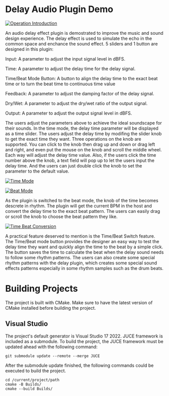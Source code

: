 # Delay Audio Plugin Demo

[![Operation Introduction](http://i.ytimg.com/vi/MWt1lQPuHfc/maxresdefault.jpg "Operation Introduction Video")](https://www.youtube.com/watch?v=MWt1lQPuHfc)

An audio delay effect plugin is demostrated to improve the music and sound design experience. The delay effect is used to simulate the echo in the common space and enchance the sound effect. 5 sliders and 1 button are designed in this plugin:

Input:		A parameter to adjust the input signal level in dBFS.

Time:		A parameter to adjust the delay time for the delay signal.

Time/Beat Mode Button:  A button to align the delay time to the exact beat time or to turn the beat time to continuous time value

Feedback: 	A parameter to adjust the damping factor of the delay signal.

Dry/Wet: 	A parameter to adjust the dry/wet ratio of the output signal.

Output: 		A parameter to adjust the output signal level in dBFS.

The users adjust the parameters above to achieve the ideal soundscape for their sounds. In the time mode, the delay time parameter will be displayed as a time slider. The users adjust the delay time by modifing the slider knob to get the exact time they want. Three operations on the knob are supported. You can click to the knob then drag up and down or drag left and right, and even put the mouse on the knob and scroll the middle wheel. Each way will adjust the delay time value. Also, if the users click the time number above the knob, a text field will pop up to let the users input the delay time. And the users can just double click the knob to set the parameter to the default value.

[![Time Mode](https://img.youtube.com/vi/dQFpaYoQhg4/maxresdefault.jpg)](https://www.youtube.com/watch?v=dQFpaYoQhg4)

[![Beat Mode](https://img.youtube.com/vi/T9eBsL7SM2Y/maxresdefault.jpg)](https://www.youtube.com/watch?v=T9eBsL7SM2Y)

As the plugin is switched to the beat mode, the knob of the time becomes descrete in rhythm. The plugin will get the current BPM in the host and convert the delay time to the exact beat pattern. The users can easily drag or scroll the knob to choose the beat pattern they like.

[![Time Beat Conversion](https://img.youtube.com/vi/AIrypINn6Zs/maxresdefault.jpg)](https://www.youtube.com/watch?v=AIrypINn6Zs)

A practical feature deserved to mention is the Time/Beat Switch feature. The Time/Beat mode button provides the designer an easy way to test the delay time they want and quickly align the time to the beat by a simple click. The button saves the time to calculate the beat when the delay sound needs to follow some rhythm patterns. The users can also create some special rhythm patterns with the delay plugin, which creates some special sound effects patterns especially in some rhythm samples such as the drum beats.

Building Projects
==================

The project is built with CMake. Make sure to have the latest version of CMake installed before building the project.

Visual Studio
-------------

The project's default generator is Visual Studio 17 2022. JUCE framework is included as a submodule. To build the project, the JUCE framework must be updated ahead with the following command:

```
git submodule update --remote --merge JUCE
```

After the submodule update finished, the following commands could be executed to build the project.

```
cd /current/project/path
cmake -B Builds/
cmake --build Builds/
```